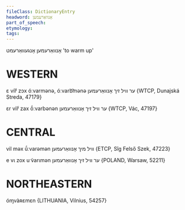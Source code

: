 ```yaml
---
fileClass: DictionaryEntry
headword: אָנוואַרעמען
part_of_speech: 
etymology: 
tags: 
---
```

אָנוואַרעמען
אָנגעוואַרעמט
'to warm up'

WESTERN
========

ɛ vílʲ zɔx óːvarmənə, óːvarb͡mənə ער וויל זיך אָנוואַרעמען {WTCP, Dunajská Streda, 47179}

ɛr vilʲ zax ṍːvarbənən ער וויל זיך אָנוואַרעמען {WTCP, Vác, 47197}

CENTRAL
========

vil məx ṹːvarəmən וויל מיך אָנוואַרעמען {ETCP, Sîg Felső Szek, 47223}

e vɩ zox uˑ̃varɩmən ער וויל זיך אָנוואַרעמען {POLAND, Warsaw, 52211}

NORTHEASTERN
==============

óɱvàʀɛmɛn {LITHUANIA, Vilnius, 54257}